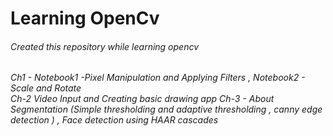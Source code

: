 # Learning OpenCv

<h6>Created this repository while learning opencv <h6>
Ch1 - Notebook1 -Pixel Manipulation and Applying Filters , Notebook2 - Scale and Rotate<br>
Ch-2 Video Input and Creating basic drawing app
Ch-3 - About Segmentation (Simple thresholding and adaptive thresholding , canny edge detection ) , Face detection using HAAR cascades 

